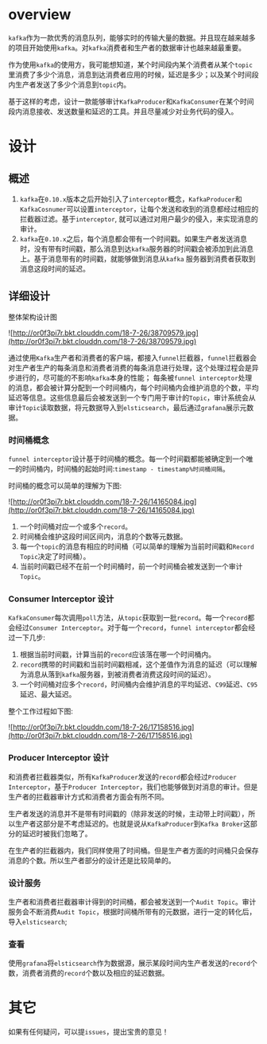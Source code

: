# overview

`kafka`作为一款优秀的消息队列，能够实时的传输大量的数据。并且现在越来越多的项目开始使用`kafka`。对`kafka`消费者和生产者的数据审计也越来越最重要。

作为使用`kafka`的使用方，我可能想知道，某个时间段内某个消费者从某个`topic`里消费了多少个消息，消息到达消费者应用的时候，延迟是多少；以及某个时间段内生产者发送了多少个消息到`topic`内。

基于这样的考虑，设计一款能够审计`KafkaProducer`和`KafkaConsumer`在某个时间段内消息接收、发送数量和延迟的工具。并且尽量减少对业务代码的侵入。

# 设计

## 概述
 
1. `kafka`在`0.10.x`版本之后开始引入了`interceptor`概念，`KafkaProducer`和`KafkaCosnumer`可以设置`interceptor`，让每个发送和收到的消息都经过相应的拦截器过滤。基于`interceptor`,
就可以通过对用户最少的侵入，来实现消息的审计。
2. `kafka`在`0.10.x`之后，每个消息都会带有一个时间戳。如果生产者发送消息时，没有带有时间戳，那么消息到达`kafka`服务器的时间戳会被添加到此消息上。基于消息带有的时间戳，就能够做到消息从`kafka`
服务器到消费者获取到消息这段时间的延迟。

## 详细设计

整体架构设计图

![http://or0f3pi7r.bkt.clouddn.com/18-7-26/38709579.jpg](http://or0f3pi7r.bkt.clouddn.com/18-7-26/38709579.jpg)

通过使用`Kafka`生产者和消费者的客户端，都接入`funnel`拦截器，`funnel`拦截器会对生产者生产的每条消息和消费者消费的每条消息进行处理，这个处理过程会是异步进行的，尽可能的不影响`kafka`本身的性能；
每条被`funnel interceptor`处理的消息，都会被计算分配到一个时间桶内，每个时间桶内会维护消息的个数，平均延迟等信息。这些信息最后会被发送到一个专门用于审计的`Topic`，审计系统会从
审计`Topic`读取数据，将元数据导入到`elsticsearch`，最后通过`grafana`展示元数据。

### 时间桶概念

`funnel interceptor`设计基于时间桶的概念。每一个时间戳都能被确定到一个唯一的时间桶内，时间桶的起始时间:`timestamp - timestamp%时间桶间隔`。

时间桶的概念可以简单的理解为下图:

![http://or0f3pi7r.bkt.clouddn.com/18-7-26/14165084.jpg](http://or0f3pi7r.bkt.clouddn.com/18-7-26/14165084.jpg)

1. 一个时间桶对应一个或多个`record`。
2. 时间桶会维护这段时间区间内，消息的个数等元数据。
3. 每一个`topic`的消息有相应的时间桶（可以简单的理解为当前时间戳和`Record Topic`决定了时间桶）。
4. 当前时间戳已经不在前一个时间桶时，前一个时间桶会被发送到一个审计`Topic`。

### Consumer Interceptor 设计

`KafkaConsumer`每次调用`poll`方法，从`topic`获取到一批`record`。每一个`record`都会经过`Consumer Interceptor`。对于每一个`record`，`funnel interceptor`都会经过一下几步:

1. 根据当前时间戳，计算当前的`record`应该落在哪一个时间桶内。
2. `record`携带的时间戳和当前时间戳相减，这个差值作为消息的延迟（可以理解为消息从落到`kafka`服务器，到被消费者消费这段时间的延迟）。
3. 一个时间桶对应多个`record`，时间桶内会维护消息的平均延迟、`C99`延迟、`C95`延迟、最大延迟。

整个工作过程如下图:

![http://or0f3pi7r.bkt.clouddn.com/18-7-26/17158516.jpg](http://or0f3pi7r.bkt.clouddn.com/18-7-26/17158516.jpg)

### Producer Interceptor 设计

和消费者拦截器类似，所有`KafkaProducer`发送的`record`都会经过`Producer Interceptor`，基于`Producer Interceptor`，我们也能够做到对消息的审计。但是生产者的拦截器审计方式和消费者方面会有所不同。

生产者发送的消息并不是带有时间戳的（除非发送的时候，主动带上时间戳），所以生产者这部分是不考虑延迟的。也就是说从`KafkaProducer`到`Kafka Broker`这部分的延迟时被我们忽略了。

在生产者的拦截器内，我们同样使用了时间桶。但是生产者方面的时间桶只会保存消息的个数。所以生产者部分的设计还是比较简单的。

### 设计服务

生产者和消费者拦截器审计得到的时间桶，都会被发送到一个`Audit Topic`。审计服务会不断消费`Audit Topic`，根据时间桶所带有的元数据，进行一定的转化后，导入`elsticsearch`;

### 查看

使用`grafana`将`elsticsearch`作为数据源，展示某段时间内生产者发送的`record`个数，消费者消费的`record`个数以及相应的延迟数据。

# 其它

如果有任何疑问，可以提`issues`，提出宝贵的意见！